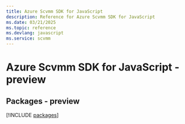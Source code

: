 ```yaml
---
title: Azure Scvmm SDK for JavaScript
description: Reference for Azure Scvmm SDK for JavaScript
ms.date: 03/21/2025
ms.topic: reference
ms.devlang: javascript
ms.service: scvmm
---
```

# Azure Scvmm SDK for JavaScript - preview
## Packages - preview
[!INCLUDE [packages](scvmm-index.md)]